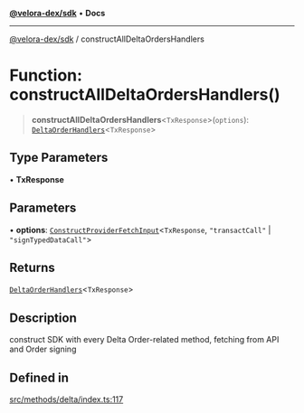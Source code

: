 [**@velora-dex/sdk**](../README.md) • **Docs**

***

[@velora-dex/sdk](../globals.md) / constructAllDeltaOrdersHandlers

# Function: constructAllDeltaOrdersHandlers()

> **constructAllDeltaOrdersHandlers**\<`TxResponse`\>(`options`): [`DeltaOrderHandlers`](../type-aliases/DeltaOrderHandlers.md)\<`TxResponse`\>

## Type Parameters

• **TxResponse**

## Parameters

• **options**: [`ConstructProviderFetchInput`](../interfaces/ConstructProviderFetchInput.md)\<`TxResponse`, `"transactCall"` \| `"signTypedDataCall"`\>

## Returns

[`DeltaOrderHandlers`](../type-aliases/DeltaOrderHandlers.md)\<`TxResponse`\>

## Description

construct SDK with every Delta Order-related method, fetching from API and Order signing

## Defined in

[src/methods/delta/index.ts:117](https://github.com/paraswap/paraswap-sdk/blob/master/src/methods/delta/index.ts#L117)
